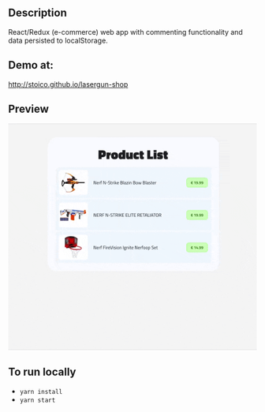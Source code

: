 ## Description

React/Redux (e-commerce) web app with commenting functionality and data persisted to localStorage.

## Demo at: 
http://stoico.github.io/lasergun-shop

## Preview

![Demo](webapp.gif)


## To run locally

- `yarn install`
- `yarn start`

